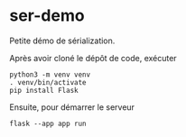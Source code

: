 # ser-demo

Petite démo de sérialization.

Après avoir cloné le dépôt de code, exécuter

```
python3 -m venv venv
. venv/bin/activate
pip install Flask
```

Ensuite, pour démarrer le serveur

```
flask --app app run
```
